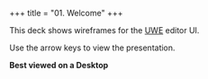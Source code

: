+++
title = "01. Welcome"
+++

This deck shows wireframes for the [UWE][] editor UI.

Use the arrow keys to view the presentation.

**Best viewed on a Desktop**


[UWE]: https://uwe.app/ "Universal Web Editor"
